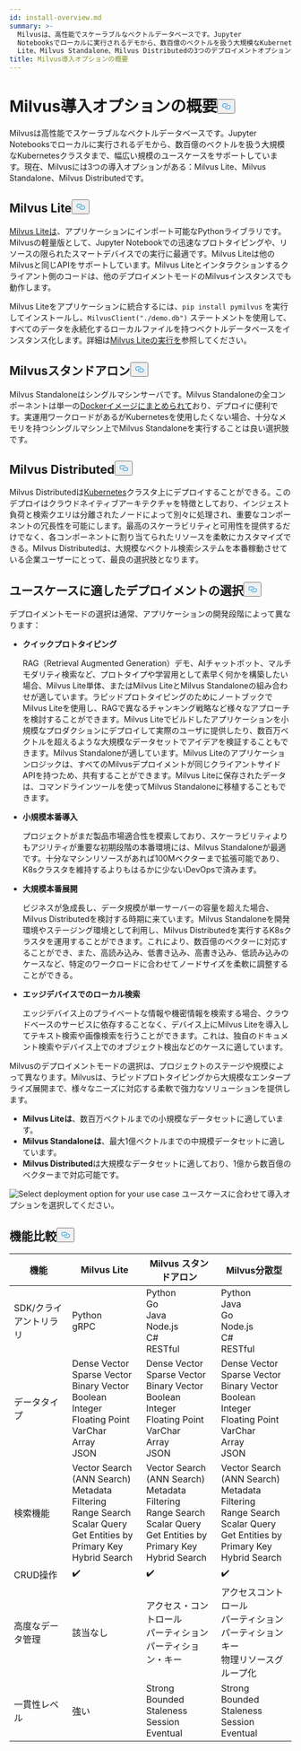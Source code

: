 ```yaml
---
id: install-overview.md
summary: >-
  Milvusは、高性能でスケーラブルなベクトルデータベースです。Jupyter
  Notebooksでローカルに実行されるデモから、数百億のベクトルを扱う大規模なKubernetesクラスタまで、幅広い規模のユースケースをサポートしている。現在、MilvusにはMilvus
  Lite、Milvus Standalone、Milvus Distributedの3つのデプロイメントオプションがあります。
title: Milvus導入オプションの概要
---
```

<h1 id="Overview-of-Milvus-Deployment-Options" class="common-anchor-header">Milvus導入オプションの概要<button data-href="#Overview-of-Milvus-Deployment-Options" class="anchor-icon" translate="no">
      <svg translate="no"
        aria-hidden="true"
        focusable="false"
        height="20"
        version="1.1"
        viewBox="0 0 16 16"
        width="16"
      >
        <path
          fill="#0092E4"
          fill-rule="evenodd"
          d="M4 9h1v1H4c-1.5 0-3-1.69-3-3.5S2.55 3 4 3h4c1.45 0 3 1.69 3 3.5 0 1.41-.91 2.72-2 3.25V8.59c.58-.45 1-1.27 1-2.09C10 5.22 8.98 4 8 4H4c-.98 0-2 1.22-2 2.5S3 9 4 9zm9-3h-1v1h1c1 0 2 1.22 2 2.5S13.98 12 13 12H9c-.98 0-2-1.22-2-2.5 0-.83.42-1.64 1-2.09V6.25c-1.09.53-2 1.84-2 3.25C6 11.31 7.55 13 9 13h4c1.45 0 3-1.69 3-3.5S14.5 6 13 6z"
        ></path>
      </svg>
    </button></h1><p>Milvusは高性能でスケーラブルなベクトルデータベースです。Jupyter Notebooksでローカルに実行されるデモから、数百億のベクトルを扱う大規模なKubernetesクラスタまで、幅広い規模のユースケースをサポートしています。現在、Milvusには3つの導入オプションがある：Milvus Lite、Milvus Standalone、Milvus Distributedです。</p>
<h2 id="Milvus-Lite" class="common-anchor-header">Milvus Lite<button data-href="#Milvus-Lite" class="anchor-icon" translate="no">
      <svg translate="no"
        aria-hidden="true"
        focusable="false"
        height="20"
        version="1.1"
        viewBox="0 0 16 16"
        width="16"
      >
        <path
          fill="#0092E4"
          fill-rule="evenodd"
          d="M4 9h1v1H4c-1.5 0-3-1.69-3-3.5S2.55 3 4 3h4c1.45 0 3 1.69 3 3.5 0 1.41-.91 2.72-2 3.25V8.59c.58-.45 1-1.27 1-2.09C10 5.22 8.98 4 8 4H4c-.98 0-2 1.22-2 2.5S3 9 4 9zm9-3h-1v1h1c1 0 2 1.22 2 2.5S13.98 12 13 12H9c-.98 0-2-1.22-2-2.5 0-.83.42-1.64 1-2.09V6.25c-1.09.53-2 1.84-2 3.25C6 11.31 7.55 13 9 13h4c1.45 0 3-1.69 3-3.5S14.5 6 13 6z"
        ></path>
      </svg>
    </button></h2><p><a href="https://milvus.io/docs/milvus_lite.md">Milvus Liteは</a>、アプリケーションにインポート可能なPythonライブラリです。Milvusの軽量版として、Jupyter Notebookでの迅速なプロトタイピングや、リソースの限られたスマートデバイスでの実行に最適です。Milvus Liteは他のMilvusと同じAPIをサポートしています。Milvus Liteとインタラクションするクライアント側のコードは、他のデプロイメントモードのMilvusインスタンスでも動作します。</p>
<p>Milvus Liteをアプリケーションに統合するには、<code translate="no">pip install pymilvus</code> を実行してインストールし、<code translate="no">MilvusClient(&quot;./demo.db&quot;)</code> ステートメントを使用して、すべてのデータを永続化するローカルファイルを持つベクトルデータベースをインスタンス化します。詳細は<a href="https://milvus.io/docs/milvus_lite.md">Milvus Liteの実行を</a>参照してください。</p>
<h2 id="Milvus-Standalone" class="common-anchor-header">Milvusスタンドアロン<button data-href="#Milvus-Standalone" class="anchor-icon" translate="no">
      <svg translate="no"
        aria-hidden="true"
        focusable="false"
        height="20"
        version="1.1"
        viewBox="0 0 16 16"
        width="16"
      >
        <path
          fill="#0092E4"
          fill-rule="evenodd"
          d="M4 9h1v1H4c-1.5 0-3-1.69-3-3.5S2.55 3 4 3h4c1.45 0 3 1.69 3 3.5 0 1.41-.91 2.72-2 3.25V8.59c.58-.45 1-1.27 1-2.09C10 5.22 8.98 4 8 4H4c-.98 0-2 1.22-2 2.5S3 9 4 9zm9-3h-1v1h1c1 0 2 1.22 2 2.5S13.98 12 13 12H9c-.98 0-2-1.22-2-2.5 0-.83.42-1.64 1-2.09V6.25c-1.09.53-2 1.84-2 3.25C6 11.31 7.55 13 9 13h4c1.45 0 3-1.69 3-3.5S14.5 6 13 6z"
        ></path>
      </svg>
    </button></h2><p>Milvus Standaloneはシングルマシンサーバです。Milvus Standaloneの全コンポーネントは単一の<a href="https://milvus.io/docs/install_standalone-docker.md">Dockerイメージにまとめられて</a>おり、デプロイに便利です。実運用ワークロードがあるがKubernetesを使用したくない場合、十分なメモリを持つシングルマシン上でMilvus Standaloneを実行することは良い選択肢です。</p>
<h2 id="Milvus-Distributed" class="common-anchor-header">Milvus Distributed<button data-href="#Milvus-Distributed" class="anchor-icon" translate="no">
      <svg translate="no"
        aria-hidden="true"
        focusable="false"
        height="20"
        version="1.1"
        viewBox="0 0 16 16"
        width="16"
      >
        <path
          fill="#0092E4"
          fill-rule="evenodd"
          d="M4 9h1v1H4c-1.5 0-3-1.69-3-3.5S2.55 3 4 3h4c1.45 0 3 1.69 3 3.5 0 1.41-.91 2.72-2 3.25V8.59c.58-.45 1-1.27 1-2.09C10 5.22 8.98 4 8 4H4c-.98 0-2 1.22-2 2.5S3 9 4 9zm9-3h-1v1h1c1 0 2 1.22 2 2.5S13.98 12 13 12H9c-.98 0-2-1.22-2-2.5 0-.83.42-1.64 1-2.09V6.25c-1.09.53-2 1.84-2 3.25C6 11.31 7.55 13 9 13h4c1.45 0 3-1.69 3-3.5S14.5 6 13 6z"
        ></path>
      </svg>
    </button></h2><p>Milvus Distributedは<a href="https://milvus.io/docs/install_cluster-milvusoperator.md">Kubernetes</a>クラスタ上にデプロイすることができる。このデプロイはクラウドネイティブアーキテクチャを特徴としており、インジェスト負荷と検索クエリは分離されたノードによって別々に処理され、重要なコンポーネントの冗長性を可能にします。最高のスケーラビリティと可用性を提供するだけでなく、各コンポーネントに割り当てられたリソースを柔軟にカスタマイズできる。Milvus Distributedは、大規模なベクトル検索システムを本番稼動させている企業ユーザーにとって、最良の選択肢となります。</p>
<h2 id="Choose-the-Right-Deployment-for-Your-Use-Case" class="common-anchor-header">ユースケースに適したデプロイメントの選択<button data-href="#Choose-the-Right-Deployment-for-Your-Use-Case" class="anchor-icon" translate="no">
      <svg translate="no"
        aria-hidden="true"
        focusable="false"
        height="20"
        version="1.1"
        viewBox="0 0 16 16"
        width="16"
      >
        <path
          fill="#0092E4"
          fill-rule="evenodd"
          d="M4 9h1v1H4c-1.5 0-3-1.69-3-3.5S2.55 3 4 3h4c1.45 0 3 1.69 3 3.5 0 1.41-.91 2.72-2 3.25V8.59c.58-.45 1-1.27 1-2.09C10 5.22 8.98 4 8 4H4c-.98 0-2 1.22-2 2.5S3 9 4 9zm9-3h-1v1h1c1 0 2 1.22 2 2.5S13.98 12 13 12H9c-.98 0-2-1.22-2-2.5 0-.83.42-1.64 1-2.09V6.25c-1.09.53-2 1.84-2 3.25C6 11.31 7.55 13 9 13h4c1.45 0 3-1.69 3-3.5S14.5 6 13 6z"
        ></path>
      </svg>
    </button></h2><p>デプロイメントモードの選択は通常、アプリケーションの開発段階によって異なります：</p>
<ul>
<li><p><strong>クイックプロトタイピング</strong></p>
<p>RAG（Retrieval Augmented Generation）デモ、AIチャットボット、マルチモダリティ検索など、プロトタイプや学習用として素早く何かを構築したい場合、Milvus Lite単体、またはMilvus LiteとMilvus Standaloneの組み合わせが適しています。ラピッドプロトタイピングのためにノートブックでMilvus Liteを使用し、RAGで異なるチャンキング戦略など様々なアプローチを検討することができます。Milvus Liteでビルドしたアプリケーションを小規模なプロダクションにデプロイして実際のユーザに提供したり、数百万ベクトルを超えるような大規模なデータセットでアイデアを検証することもできます。Milvus Standaloneが適しています。Milvus Liteのアプリケーションロジックは、すべてのMilvusデプロイメントが同じクライアントサイドAPIを持つため、共有することができます。Milvus Liteに保存されたデータは、コマンドラインツールを使ってMilvus Standaloneに移植することもできます。</p></li>
<li><p><strong>小規模本番導入</strong></p>
<p>プロジェクトがまだ製品市場適合性を模索しており、スケーラビリティよりもアジリティが重要な初期段階の本番環境には、Milvus Standaloneが最適です。十分なマシンリソースがあれば100Mベクターまで拡張可能であり、K8sクラスタを維持するよりもはるかに少ないDevOpsで済みます。</p></li>
<li><p><strong>大規模本番展開</strong></p>
<p>ビジネスが急成長し、データ規模が単一サーバーの容量を超えた場合、Milvus Distributedを検討する時期に来ています。Milvus Standaloneを開発環境やステージング環境として利用し、Milvus Distributedを実行するK8sクラスタを運用することができます。これにより、数百億のベクターに対応することができ、また、高読み込み、低書き込み、高書き込み、低読み込みのケースなど、特定のワークロードに合わせてノードサイズを柔軟に調整することができる。</p></li>
<li><p><strong>エッジデバイスでのローカル検索</strong></p>
<p>エッジデバイス上のプライベートな情報や機密情報を検索する場合、クラウドベースのサービスに依存することなく、デバイス上にMilvus Liteを導入してテキスト検索や画像検索を行うことができます。これは、独自のドキュメント検索やデバイス上でのオブジェクト検出などのケースに適しています。</p></li>
</ul>
<p>Milvusのデプロイメントモードの選択は、プロジェクトのステージや規模によって異なります。Milvusは、ラピッドプロトタイピングから大規模なエンタープライズ展開まで、様々なニーズに対応する柔軟で強力なソリューションを提供します。</p>
<ul>
<li><strong>Milvus Liteは</strong>、数百万ベクトルまでの小規模なデータセットに適しています。</li>
<li><strong>Milvus Standaloneは</strong>、最大1億ベクトルまでの中規模データセットに適しています。</li>
<li><strong>Milvus Distributed</strong>は大規模なデータセットに適しており、1億から数百億のベクターまで対応可能です。</li>
</ul>
<p>
  
   <span class="img-wrapper"> <img translate="no" src="/docs/v2.6.x/assets/select-deployment-option.png" alt="Select deployment option for your use case" class="doc-image" id="select-deployment-option-for-your-use-case" />
   </span> <span class="img-wrapper"> <span>ユースケースに合わせて導入オプションを選択してください。</span> </span></p>
<h2 id="Comparison-on-functionalities" class="common-anchor-header">機能比較<button data-href="#Comparison-on-functionalities" class="anchor-icon" translate="no">
      <svg translate="no"
        aria-hidden="true"
        focusable="false"
        height="20"
        version="1.1"
        viewBox="0 0 16 16"
        width="16"
      >
        <path
          fill="#0092E4"
          fill-rule="evenodd"
          d="M4 9h1v1H4c-1.5 0-3-1.69-3-3.5S2.55 3 4 3h4c1.45 0 3 1.69 3 3.5 0 1.41-.91 2.72-2 3.25V8.59c.58-.45 1-1.27 1-2.09C10 5.22 8.98 4 8 4H4c-.98 0-2 1.22-2 2.5S3 9 4 9zm9-3h-1v1h1c1 0 2 1.22 2 2.5S13.98 12 13 12H9c-.98 0-2-1.22-2-2.5 0-.83.42-1.64 1-2.09V6.25c-1.09.53-2 1.84-2 3.25C6 11.31 7.55 13 9 13h4c1.45 0 3-1.69 3-3.5S14.5 6 13 6z"
        ></path>
      </svg>
    </button></h2><table>
<thead>
<tr><th>機能</th><th>Milvus Lite</th><th>Milvus スタンドアロン</th><th>Milvus分散型</th></tr>
</thead>
<tbody>
<tr><td>SDK/クライアントリラリ</td><td>Python<br/>gRPC</td><td>Python<br/>Go<br/>Java<br/>Node.js<br/>C#<br/>RESTful</td><td>Python<br/>Java<br/>Go<br/>Node.js<br/>C#<br/>RESTful</td></tr>
<tr><td>データタイプ</td><td>Dense Vector<br/>Sparse Vector<br/>Binary Vector<br/>Boolean<br/>Integer<br/>Floating Point<br/>VarChar<br/>Array<br/>JSON</td><td>Dense Vector<br/>Sparse Vector<br/>Binary Vector<br/>Boolean<br/>Integer<br/>Floating Point<br/>VarChar<br/>Array<br/>JSON</td><td>Dense Vector<br/>Sparse Vector<br/>Binary Vector<br/>Boolean<br/>Integer<br/>Floating Point<br/>VarChar<br/>Array<br/>JSON</td></tr>
<tr><td>検索機能</td><td>Vector Search (ANN Search)<br/>Metadata Filtering<br/>Range Search<br/>Scalar Query<br/>Get Entities by Primary Key<br/>Hybrid Search</td><td>Vector Search (ANN Search)<br/>Metadata Filtering<br/>Range Search<br/>Scalar Query<br/>Get Entities by Primary Key<br/>Hybrid Search</td><td>Vector Search (ANN Search)<br/>Metadata Filtering<br/>Range Search<br/>Scalar Query<br/>Get Entities by Primary Key<br/>Hybrid Search</td></tr>
<tr><td>CRUD操作</td><td>✔️</td><td>✔️</td><td>✔️</td></tr>
<tr><td>高度なデータ管理</td><td>該当なし</td><td>アクセス・コントロール<br/>パーティション<br/>パーティション・キー</td><td>アクセスコントロール<br/>パーティション<br/>パーティションキー<br/>物理リソースグループ化</td></tr>
<tr><td>一貫性レベル</td><td>強い</td><td>Strong<br/>Bounded Staleness<br/>Session<br/>Eventual</td><td>Strong<br/>Bounded Staleness<br/>Session<br/>Eventual</td></tr>
</tbody>
</table>
